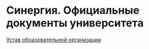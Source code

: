 # Синергия. Официальные документы университета

[Устав образовательной организации](https://amaz0nka.github.io/ustav_23.06.2017.pdf/ "Ссылка на документ")

